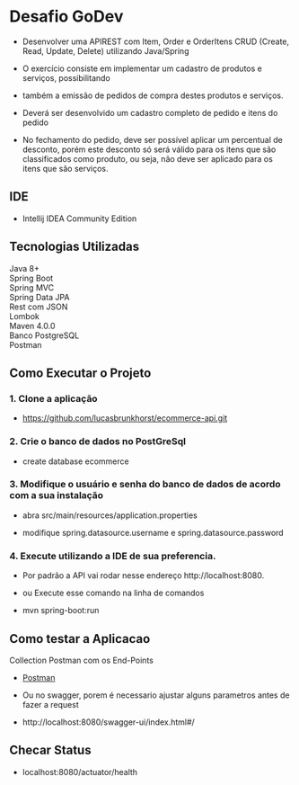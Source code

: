 # Desafio GoDev

+ Desenvolver uma APIREST com Item, Order e OrderItens CRUD (Create, Read, Update, Delete) utilizando Java/Spring

+ O exercício consiste em implementar um cadastro de produtos e serviços, possibilitando 
+ também a emissão de pedidos de compra destes produtos e serviços.

+ Deverá ser desenvolvido um cadastro completo de pedido e itens do pedido 

+ No fechamento do pedido, deve ser possível aplicar um percentual de desconto, 
porém este desconto só será válido para os itens que são classificados como produto, 
ou seja, não deve ser aplicado para os itens que são serviços. 


## IDE
+ Intellij IDEA Community Edition

## Tecnologias Utilizadas</h2>


Java 8+
<br>
Spring Boot
<br>
Spring MVC
<br>
Spring Data JPA
<br>
Rest com JSON
<br>
Lombok
<br>
Maven 4.0.0
<br>
Banco PostgreSQL
<br>
Postman


## Como Executar o Projeto

### 1. Clone a aplicação

   + https://github.com/lucasbrunkhorst/ecommerce-api.git

### 2. Crie o banco de dados no PostGreSql

   + create database ecommerce

### 3. Modifique o usuário e senha do banco de dados de acordo com a sua instalação

  + abra src/main/resources/application.properties

  + modifique spring.datasource.username e spring.datasource.password

### 4. Execute utilizando a IDE de sua preferencia.

  + Por padrão a API vai rodar nesse endereço http://localhost:8080.

  + ou Execute esse comando na linha de comandos

  + mvn spring-boot:run


 ## Como testar a Aplicacao

Collection Postman com os End-Points

+ <a href="https://gold-rocket-82962.postman.co/workspace/New-Team-Workspace~4b3f19ba-f363-4e84-ac72-1552de3a1871/collection/21441796-5d816880-a961-4923-9c23-79c37ec7c827?action=share&creator=21441796&ctx=documentation"> Postman </a>

+ Ou no swagger, porem é necessario ajustar alguns parametros antes de fazer a request

+ http://localhost:8080/swagger-ui/index.html#/

 ## Checar Status

+ localhost:8080/actuator/health


